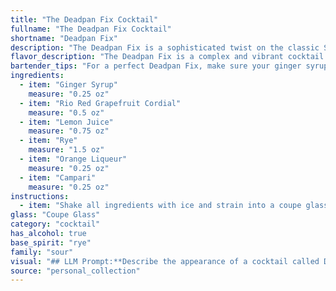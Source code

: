 ```yaml
---
title: "The Deadpan Fix Cocktail"
fullname: "The Deadpan Fix Cocktail"
shortname: "Deadpan Fix"
description: "The Deadpan Fix is a sophisticated twist on the classic Sour family. This contemporary concoction draws inspiration from the complex flavor profiles of the Old Fashioned, blending the citrusy tartness of a Sour with the bitterness of Campari and the warmth of Rye.  "
flavor_description: "The Deadpan Fix is a complex and vibrant cocktail. The rye whiskey provides a spicy backbone, while the ginger syrup adds a warming heat.  The Rio Red grapefruit cordial brings a bright, tart sweetness, balanced by the citrusy tang of lemon juice. Orange liqueur adds a touch of floral sweetness, and Campari's bitter notes create a lingering finish. This cocktail is bold and bittersweet, with a refreshing citrus kick. "
bartender_tips: "For a perfect Deadpan Fix, make sure your ginger syrup is fresh and flavorful. Use a good quality rye, and don't skimp on the Campari – it's the backbone of the drink. Shake vigorously with ice to chill and dilute properly.  Finish with a grapefruit twist for a beautiful garnish.  "
ingredients:
  - item: "Ginger Syrup"
    measure: "0.25 oz"
  - item: "Rio Red Grapefruit Cordial"
    measure: "0.5 oz"
  - item: "Lemon Juice"
    measure: "0.75 oz"
  - item: "Rye"
    measure: "1.5 oz"
  - item: "Orange Liqueur"
    measure: "0.25 oz"
  - item: "Campari"
    measure: "0.25 oz"
instructions:
  - item: "Shake all ingredients with ice and strain into a coupe glass."
glass: "Coupe Glass"
category: "cocktail"
has_alcohol: true
base_spirit: "rye"
family: "sour"
visual: "## LLM Prompt:**Describe the appearance of a cocktail called Deadpan Fix.****Ingredients:*** Ginger Syrup* Rio Red Grapefruit Cordial* Lemon Juice* Rye Whiskey* Orange Liqueur* Campari**Consider these aspects:*** **Color:**  What is the overall hue of the cocktail? Is it vibrant or subdued? Does it have any interesting layers or gradients?* **Clarity:** Is it clear, cloudy, or somewhere in between?* **Texture:** Is it smooth, viscous, or perhaps have a slight foam or head?* **Garnish:**  What kind of garnish would be appropriate for this cocktail? * **Glassware:**  What kind of glass would best showcase the cocktail's appearance? (e.g., coupe, rocks glass, Collins glass)**Please provide a detailed and descriptive answer, focusing on the visual appeal of the Deadpan Fix cocktail.** "
source: "personal_collection"
---
```


